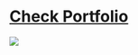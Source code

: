 



# <a href="https://mrarifchowdhury.github.io/portfolio/"> Check Portfolio </a>




![](https://komarev.com/ghpvc/?username=mrarifchowdhury)
